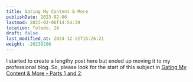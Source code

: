 ```yaml
---
title: Gating My Content & More
publishDate: 2023-02-06
lastmod: 2023-02-06T14:54:39
location: Toledo, IA
draft: false
last_modified_at: 2024-12-22T15:26:21
weight: -20230206
---
```

I started to create a lengthy post here but ended up moving it to my professional blog.  So, please look for the start of this subject in [Gating My Content & More - Parts 1 and 2](https://static.grinnell.edu/dlad-blog/posts/139-gating-my-content-and-more/).

